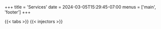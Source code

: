+++
title = 'Services'
date = 2024-03-05T15:29:45-07:00
menus = ['main', 'footer']
+++

{{< tabs >}}
{{< injectors >}}
